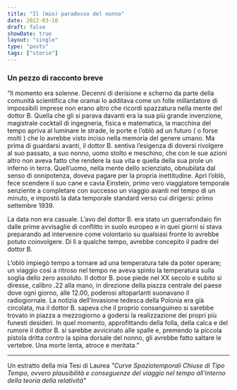 ```yaml
---
title: "Il (mio) paradosso del nonno"
date: 2022-03-10
draft: false
showDate: true
layout: "single"
type: "posts"
tags: ["storie"]
---
```

### Un pezzo di racconto breve

“Il momento era solenne. Decenni di derisione e scherno da parte della comunità scientifica che oramai lo additava come un folle millantatore di impossibili imprese non erano altro che ricordi spazzatura nella mente del dottor B. Quella che gli si parava davanti era la sua più grande invenzione, magistrale cocktail di ingegneria, fisica e matematica, la macchina del tempo apriva al luminare le strade, le porte e l’oblò ad un futuro ( o forse molti ) che lo avrebbe visto inciso nella memoria del genere umano. Ma prima di guardarsi avanti, il dottor B. sentiva l’esigenza di doversi rivolgere al suo passato, a suo nonno, uomo stolto e meschino, che con le sue azioni altro non aveva fatto che rendere la sua vita e quella della sua prole un inferno in terra. Quell’uomo, nella mente dello scienziato, obnubilata dal senso di onnipotenza, doveva pagare per la propria inettitudine. Aprì l’oblò, fece scendere il suo cane e cavia Einstein, primo vero viaggiatore temporale senziente a completare con successo un viaggio avanti nel tempo di un minuto, e impostò la data temporale standard verso cui dirigersi: primo settembre 1939.

La data non era casuale. L’avo del dottor B. era stato un guerrafondaio fin dalle prime avvisaglie di conflitto in suolo europeo e in quei giorni si stava preparando ad intervenire come volontario su qualsiasi fronte lo avrebbe potuto coinvolgere. Di lì a qualche tempo, avrebbe concepito il padre del dottor B.

L’oblò impiegò tempo a tornare ad una temperatura tale da poter operare; un viaggio così a ritroso nel tempo ne aveva spinto la temperatura sulla soglia dello zero assoluto. Il dottor B. pose piede nel XX secolo e subito si diresse, calibro .22 alla mano, in direzione della piazza centrale del paese dove ogni giorno, alle 12.00, poderosi altoparlanti suonavano il radiogiornale. La notizia dell’invasione tedesca della Polonia era già circolata, ma il dottor B. sapeva che il proprio consanguineo si sarebbe trovato in piazza a mezzogiorno a godersi la realizzazione dei propri più funesti desideri. In quel momento, approfittando della folla, della calca e del rumore il dottor B. si sarebbe avvicinato alle spalle e, premendo la piccola pistola dritta contro la spina dorsale del nonno, gli avrebbe fatto saltare le vertebre. Una morte lenta, atroce e meritata.”

---

Un estratto della mia Tesi di Laurea _"Curve Spaziotemporali Chiuse di Tipo Tempo, ovvero plausibilità e conseguenze del viaggio nel tempo all'interno della teoria della relatività"_
